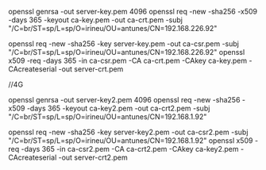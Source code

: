 openssl genrsa -out server-key.pem 4096
openssl req -new -sha256 -x509 -days 365 -keyout ca-key.pem -out ca-crt.pem -subj "/C=br/ST=sp/L=sp/O=irineu/OU=antunes/CN=192.168.226.92"

openssl req -new -sha256 -key server-key.pem -out ca-csr.pem -subj "/C=br/ST=sp/L=sp/O=irineu/OU=antunes/CN=192.168.226.92"
openssl x509 -req -days 365 -in ca-csr.pem -CA ca-crt.pem -CAkey ca-key.pem -CAcreateserial -out server-crt.pem

//4G

openssl genrsa -out server-key2.pem 4096
openssl req -new -sha256 -x509 -days 365 -keyout ca-key2.pem -out ca-crt2.pem -subj "/C=br/ST=sp/L=sp/O=irineu/OU=antunes/CN=192.168.1.92"

openssl req -new -sha256 -key server-key2.pem -out ca-csr2.pem -subj "/C=br/ST=sp/L=sp/O=irineu/OU=antunes/CN=192.168.1.92"
openssl x509 -req -days 365 -in ca-csr2.pem -CA ca-crt2.pem -CAkey ca-key2.pem -CAcreateserial -out server-crt2.pem